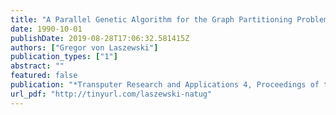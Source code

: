 ```yaml
---
title: "A Parallel Genetic Algorithm for the Graph Partitioning Problem"
date: 1990-10-01
publishDate: 2019-08-28T17:06:32.581415Z
authors: ["Gregor von Laszewski"]
publication_types: ["1"]
abstract: ""
featured: false
publication: "*Transputer Research and Applications 4, Proceedings of the 4th Conference of the North-American Transputers Users Group*"
url_pdf: "http://tinyurl.com/laszewski-natug"
---
```


